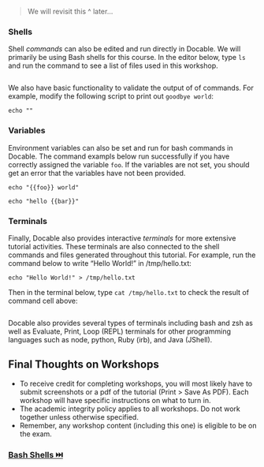 > We will revisit this ^ later...

### Shells

Shell _commands_ can also be edited and run directly in Docable. We will primarily be using Bash shells for this course. In the editor below, type `ls` and run the command to see a list of files used in this workshop.

<!-- 
targets:
    - type: docker
      name: command-example
      image: node:12-buster
-->
```bash|{type:'command', shell:'bash'}

```

We also have basic functionality to validate the output of of commands. For example, modify the following script to print out `goodbye world`:
```bash|{type:'command', failed_when: "stdout.includes('goodbye')", success_message:"Great job 👍", failure_message: "Incorrect output: try 'hello world' instead..."}
echo ""
```

### Variables

Environment variables can also be set and run for bash commands in Docable. The command exampls below run successfully if you have correctly assigned the variable `foo`. If the variables are not set, you should get an error that the variables have not been provided.

```bash|{type:'command', variables: 'foo'}
echo "{{foo}} world"
```

```bash|{type:'command', variables: 'bar'}
echo "hello {{bar}}"
```

### Terminals

Finally, Docable also provides interactive _terminals_ for more extensive tutorial activities. These terminals are also connected to the shell commands and files generated throughout this tutorial. For example, run the command below to write “Hello World!” in /tmp/hello.txt:


```|{type:'command'}
echo "Hello World!" > /tmp/hello.txt
```

Then in the terminal below, type `cat /tmp/hello.txt` to check the result of command cell above:

```|{type:'terminal'}
```

Docable also provides several types of terminals including bash and zsh as well as Evaluate, Print, Loop (REPL) terminals for other programming languages such as node, python, Ruby (irb), and Java (JShell).

## Final Thoughts on Workshops

* To receive credit for completing workshops, you will most likely have to submit screenshots or a pdf of the tutorial (Print > Save As PDF). Each workshop will have specific instructions on what to turn in.
* The academic integrity policy applies to all workshops. Do not work together unless otherwise specified.
* Remember, any workshop content (including this one) is eligible to be on the exam.

### [Bash Shells ⏭️](Shells.md)